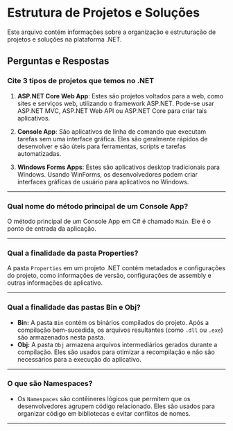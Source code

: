 # Estrutura de Projetos e Soluções

Este arquivo contém informações sobre a organização e estruturação de projetos e soluções na plataforma .NET.

## Perguntas e Respostas

### Cite 3 tipos de projetos que temos no .NET

1. **ASP.NET Core Web App**: Estes são projetos voltados para a web, como sites e serviços web, utilizando o framework ASP.NET. Pode-se usar ASP.NET MVC, ASP.NET Web API ou ASP.NET Core para criar tais aplicativos.

2. **Console App**: São aplicativos de linha de comando que executam tarefas sem uma interface gráfica. Eles são geralmente rápidos de desenvolver e são úteis para ferramentas, scripts e tarefas automatizadas.

3. **Windows Forms Apps**: Estes são aplicativos desktop tradicionais para Windows. Usando WinForms, os desenvolvedores podem criar interfaces gráficas de usuário para aplicativos no Windows.

---
### Qual nome do método principal de um Console App?

O método principal de um Console App em C# é chamado `Main`. Ele é o ponto de entrada da aplicação.

---
### Qual a finalidade da pasta Properties?

A pasta `Properties` em um projeto .NET contém metadados e configurações do projeto, como informações de versão, configurações de assembly e outras informações de aplicativo.

---
### Qual a finalidade das pastas Bin e Obj?

- **Bin:** A pasta `Bin` contém os binários compilados do projeto. Após a compilação bem-sucedida, os arquivos resultantes (como `.dll` ou `.exe`) são armazenados nesta pasta.
- **Obj:** A pasta `Obj` armazena arquivos intermediários gerados durante a compilação. Eles são usados para otimizar a recompilação e não são necessários para a execução do aplicativo.

---
### O que são Namespaces?

- Os `Namespaces` são contêineres lógicos que permitem que os desenvolvedores agrupem código relacionado. Eles são usados para organizar código em bibliotecas e evitar conflitos de nomes.

---